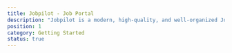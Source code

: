 ```yaml
---
title: Jobpilot - Job Portal
description: "Jobpilot is a modern, high-quality, and well-organized Job Portal PHP Laravel Script designed to connect people looking for suitable Jobs & Candidates."
position: 1
category: Getting Started
status: true
---
```

